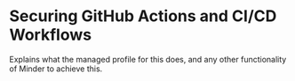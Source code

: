 # Securing GitHub Actions and CI/CD Workflows

Explains what the managed profile for this does, and any other functionality of Minder to achieve this. 
